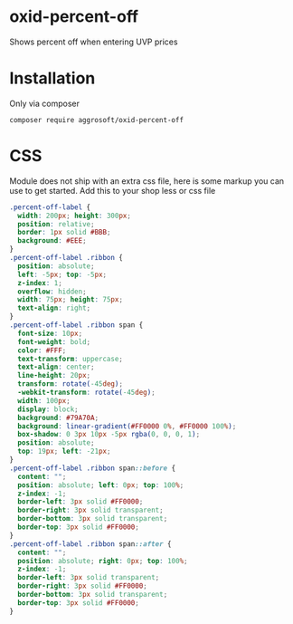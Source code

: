 # oxid-percent-off
Shows percent off when entering UVP prices


# Installation

Only via composer 

`composer require aggrosoft/oxid-percent-off`

# CSS

Module does not ship with an extra css file, here is some markup you can use to get started. Add this to your shop less
or css file

```css
.percent-off-label {
  width: 200px; height: 300px;
  position: relative;
  border: 1px solid #BBB;
  background: #EEE;
}
.percent-off-label .ribbon {
  position: absolute;
  left: -5px; top: -5px;
  z-index: 1;
  overflow: hidden;
  width: 75px; height: 75px;
  text-align: right;
}
.percent-off-label .ribbon span {
  font-size: 10px;
  font-weight: bold;
  color: #FFF;
  text-transform: uppercase;
  text-align: center;
  line-height: 20px;
  transform: rotate(-45deg);
  -webkit-transform: rotate(-45deg);
  width: 100px;
  display: block;
  background: #79A70A;
  background: linear-gradient(#FF0000 0%, #FF0000 100%);
  box-shadow: 0 3px 10px -5px rgba(0, 0, 0, 1);
  position: absolute;
  top: 19px; left: -21px;
}
.percent-off-label .ribbon span::before {
  content: "";
  position: absolute; left: 0px; top: 100%;
  z-index: -1;
  border-left: 3px solid #FF0000;
  border-right: 3px solid transparent;
  border-bottom: 3px solid transparent;
  border-top: 3px solid #FF0000;
}
.percent-off-label .ribbon span::after {
  content: "";
  position: absolute; right: 0px; top: 100%;
  z-index: -1;
  border-left: 3px solid transparent;
  border-right: 3px solid #FF0000;
  border-bottom: 3px solid transparent;
  border-top: 3px solid #FF0000;
}
```